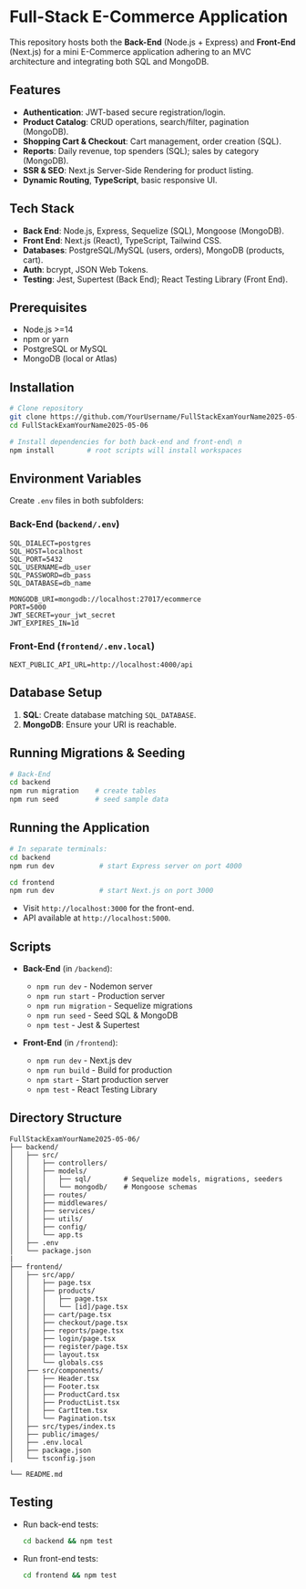 # Full-Stack E-Commerce Application

This repository hosts both the **Back-End** (Node.js + Express) and **Front-End** (Next.js) for a mini E-Commerce application adhering to an MVC architecture and integrating both SQL and MongoDB.


## Features

* **Authentication**: JWT-based secure registration/login.
* **Product Catalog**: CRUD operations, search/filter, pagination (MongoDB).
* **Shopping Cart & Checkout**: Cart management, order creation (SQL).
* **Reports**: Daily revenue, top spenders (SQL); sales by category (MongoDB).
* **SSR & SEO**: Next.js Server-Side Rendering for product listing.
* **Dynamic Routing**, **TypeScript**, basic responsive UI.

## Tech Stack

* **Back End**: Node.js, Express, Sequelize (SQL), Mongoose (MongoDB).
* **Front End**: Next.js (React), TypeScript, Tailwind CSS.
* **Databases**: PostgreSQL/MySQL (users, orders), MongoDB (products, cart).
* **Auth**: bcrypt, JSON Web Tokens.
* **Testing**: Jest, Supertest (Back End); React Testing Library (Front End).

## Prerequisites

* Node.js >=14
* npm or yarn
* PostgreSQL or MySQL
* MongoDB (local or Atlas)

## Installation

```bash
# Clone repository
git clone https://github.com/YourUsername/FullStackExamYourName2025-05-06.git
cd FullStackExamYourName2025-05-06

# Install dependencies for both back-end and front-end\ n
npm install        # root scripts will install workspaces
```

## Environment Variables

Create `.env` files in both subfolders:

### Back-End (`backend/.env`)

```env
SQL_DIALECT=postgres
SQL_HOST=localhost
SQL_PORT=5432
SQL_USERNAME=db_user
SQL_PASSWORD=db_pass
SQL_DATABASE=db_name

MONGODB_URI=mongodb://localhost:27017/ecommerce
PORT=5000
JWT_SECRET=your_jwt_secret
JWT_EXPIRES_IN=1d
```

### Front-End (`frontend/.env.local`)

```env
NEXT_PUBLIC_API_URL=http://localhost:4000/api
```

## Database Setup

1. **SQL**: Create database matching `SQL_DATABASE`.
2. **MongoDB**: Ensure your URI is reachable.

## Running Migrations & Seeding

```bash
# Back-End
cd backend
npm run migration    # create tables
npm run seed         # seed sample data
```

## Running the Application

```bash
# In separate terminals:
cd backend
npm run dev           # start Express server on port 4000

cd frontend
npm run dev           # start Next.js on port 3000
```

* Visit `http://localhost:3000` for the front-end.
* API available at `http://localhost:5000`.

## Scripts

* **Back-End** (in `/backend`):

  * `npm run dev` - Nodemon server
  * `npm run start` - Production server
  * `npm run migration` - Sequelize migrations
  * `npm run seed` - Seed SQL & MongoDB
  * `npm test` - Jest & Supertest

* **Front-End** (in `/frontend`):

  * `npm run dev` - Next.js dev
  * `npm run build` - Build for production
  * `npm start` - Start production server
  * `npm test` - React Testing Library

## Directory Structure

```plaintext
FullStackExamYourName2025-05-06/
├── backend/
│   ├── src/
│   │   ├── controllers/
│   │   ├── models/
│   │   │   ├── sql/        # Sequelize models, migrations, seeders
│   │   │   └── mongodb/    # Mongoose schemas
│   │   ├── routes/
│   │   ├── middlewares/
│   │   ├── services/
│   │   ├── utils/
│   │   ├── config/
│   │   └── app.ts
│   ├── .env
│   └── package.json
|
├── frontend/
│   ├── src/app/
│   │   ├── page.tsx
│   │   ├── products/
│   │   │   ├── page.tsx
│   │   │   └── [id]/page.tsx
│   │   ├── cart/page.tsx
│   │   ├── checkout/page.tsx
│   │   ├── reports/page.tsx
│   │   ├── login/page.tsx
│   │   ├── register/page.tsx
│   │   ├── layout.tsx
│   │   └── globals.css
│   ├── src/components/
│   │   ├── Header.tsx
│   │   ├── Footer.tsx
│   │   ├── ProductCard.tsx
│   │   ├── ProductList.tsx
│   │   ├── CartItem.tsx
│   │   └── Pagination.tsx
│   ├── src/types/index.ts
│   ├── public/images/
│   ├── .env.local
│   ├── package.json
│   └── tsconfig.json

└── README.md
```



## Testing

* Run back-end tests:

  ```bash
  cd backend && npm test
  ```
* Run front-end tests:

  ```bash
  cd frontend && npm test
  ```


